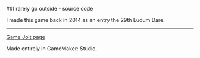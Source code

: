 ##I rarely go outside - source code

I made this game back in 2014 as an entry the 29th Ludum Dare.

----

[Game Jolt page](http://gamejolt.com/profile/blokatt/122889)

Made entirely in GameMaker: Studio,
